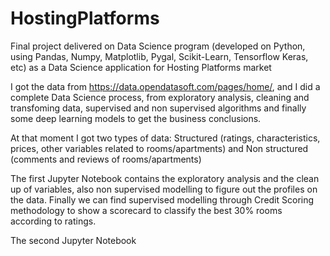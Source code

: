 # HostingPlatforms
Final project delivered on Data Science program (developed on Python, using Pandas, Numpy, Matplotlib, Pygal, Scikit-Learn, Tensorflow Keras, etc) as a Data Science application for Hosting Platforms market

I got the data from https://data.opendatasoft.com/pages/home/, and I did a complete Data Science process, from exploratory analysis, cleaning and transfoming data, supervised and non supervised algorithms and finally some deep learning models to get the business conclusions.

At that moment I got two types of data: Structured (ratings, characteristics, prices, other variables related to rooms/apartments) and Non structured (comments and reviews of rooms/apartments)

The first Jupyter Notebook contains the exploratory analysis and the clean up of variables, also non supervised modelling to figure out the profiles on the data. Finally we can find supervised modelling through Credit Scoring methodology to show a scorecard to classify the best 30% rooms according to ratings.

The second Jupyter Notebook

